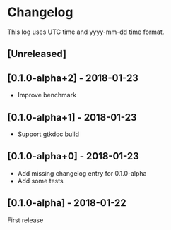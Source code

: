 # Changelog
This log uses UTC time and yyyy-mm-dd time format.

## [Unreleased]

## [0.1.0-alpha+2] - 2018-01-23
- Improve benchmark

## [0.1.0-alpha+1] - 2018-01-23
- Support gtkdoc build

## [0.1.0-alpha+0] - 2018-01-23
- Add missing changelog entry for 0.1.0-alpha
- Add some tests

## [0.1.0-alpha] - 2018-01-22
First release
